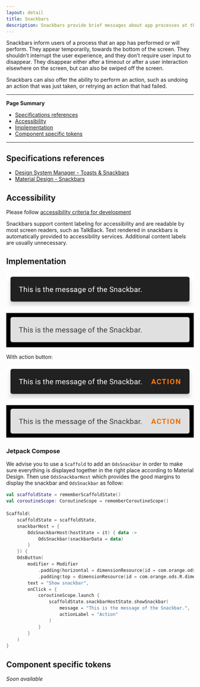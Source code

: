 ```yaml
---
layout: detail
title: Snackbars
description: Snackbars provide brief messages about app processes at the bottom of the screen.
---
```


Snackbars inform users of a process that an app has performed or will perform.
They appear temporarily, towards the bottom of the screen. They shouldn’t
interrupt the user experience, and they don’t require user input to disappear.
They disappear either after a timeout or after a user interaction elsewhere on
the screen, but can also be swiped off the screen.

Snackbars can also offer the ability to perform an action, such as undoing an
action that was just taken, or retrying an action that had failed.

---

**Page Summary**

* [Specifications references](#specifications-references)
* [Accessibility](#accessibility)
* [Implementation](#implementation)
* [Component specific tokens](#component-specific-tokens)

---

## Specifications references

- [Design System Manager - Toasts & Snackbars](https://system.design.orange.com/0c1af118d/p/887440-toast--snackbars/b/043ece)
- [Material Design - Snackbars](https://material.io/components/snackbars)

## Accessibility

Please follow [accessibility criteria for development](https://a11y-guidelines.orange.com/en/mobile/android/development/)

Snackbars support content labeling for accessibility and are readable by most
screen readers, such as TalkBack. Text rendered in snackbars is automatically
provided to accessibility services. Additional content labels are usually
unnecessary.

## Implementation

![Snackbar light](images/snackbar_light.png)

![Snackbar dark](images/snackbar_dark.png)

With action button:

![Snackbar with action light](images/snackbar_with_action_light.png)

![Snackbar with action dark](images/snackbar_with_action_dark.png)

### Jetpack Compose

We advise you to use a `Scaffold` to add an `OdsSnackbar` in order to make sure everything is displayed together in the right place according to Material Design.
Then use `OdsSnackbarHost` which provides the good margins to display the snackbar and `OdsSnackbar` as follow:

```kotlin
val scaffoldState = rememberScaffoldState()
val coroutineScope: CoroutineScope = rememberCoroutineScope()

Scaffold(
    scaffoldState = scaffoldState,
    snackbarHost = {
        OdsSnackbarHost(hostState = it) { data ->
            OdsSnackbar(snackbarData = data)
        }
    }) {
    OdsButton(
        modifier = Modifier
            .padding(horizontal = dimensionResource(id = com.orange.ods.R.dimen.screen_horizontal_margin))
            .padding(top = dimensionResource(id = com.orange.ods.R.dimen.screen_vertical_margin)),
        text = "Show snackbar",
        onClick = {
            coroutineScope.launch {
                scaffoldState.snackbarHostState.showSnackbar(
                    message = "This is the message of the Snackbar.",
                    actionLabel = "Action"
                )
            }
        }
    )
}
```

## Component specific tokens

_Soon available_

